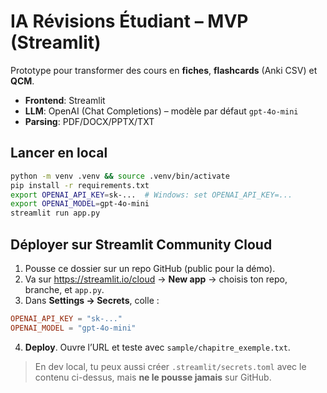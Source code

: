 # IA Révisions Étudiant – MVP (Streamlit)

Prototype pour transformer des cours en **fiches**, **flashcards** (Anki CSV) et **QCM**.
- **Frontend**: Streamlit
- **LLM**: OpenAI (Chat Completions) – modèle par défaut `gpt-4o-mini`
- **Parsing**: PDF/DOCX/PPTX/TXT

## Lancer en local
```bash
python -m venv .venv && source .venv/bin/activate
pip install -r requirements.txt
export OPENAI_API_KEY=sk-...  # Windows: set OPENAI_API_KEY=...
export OPENAI_MODEL=gpt-4o-mini
streamlit run app.py
```

## Déployer sur Streamlit Community Cloud
1. Pousse ce dossier sur un repo GitHub (public pour la démo).
2. Va sur https://streamlit.io/cloud → **New app** → choisis ton repo, branche, et `app.py`.
3. Dans **Settings → Secrets**, colle :
```toml
OPENAI_API_KEY = "sk-..."
OPENAI_MODEL = "gpt-4o-mini"
```
4. **Deploy**. Ouvre l’URL et teste avec `sample/chapitre_exemple.txt`.

> En dev local, tu peux aussi créer `.streamlit/secrets.toml` avec le contenu ci-dessus,
> mais **ne le pousse jamais** sur GitHub.
